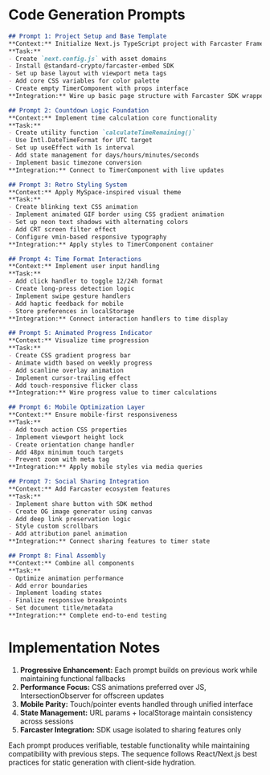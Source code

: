 # Code Generation Prompts

```markdown
## Prompt 1: Project Setup and Base Template
**Context:** Initialize Next.js TypeScript project with Farcaster Frame v2 requirements
**Task:** 
- Create `next.config.js` with asset domains
- Install @standard-crypto/farcaster-embed SDK
- Set up base layout with viewport meta tags
- Add core CSS variables for color palette
- Create empty TimerComponent with props interface
**Integration:** Wire up basic page structure with Farcaster SDK wrapper

## Prompt 2: Countdown Logic Foundation
**Context:** Implement time calculation core functionality
**Task:**
- Create utility function `calculateTimeRemaining()`
- Use Intl.DateTimeFormat for UTC target
- Set up useEffect with 1s interval
- Add state management for days/hours/minutes/seconds
- Implement basic timezone conversion
**Integration:** Connect to TimerComponent with live updates

## Prompt 3: Retro Styling System
**Context:** Apply MySpace-inspired visual theme
**Task:**
- Create blinking text CSS animation
- Implement animated GIF border using CSS gradient animation
- Set up neon text shadows with alternating colors
- Add CRT screen filter effect
- Configure vmin-based responsive typography
**Integration:** Apply styles to TimerComponent container

## Prompt 4: Time Format Interactions
**Context:** Implement user input handling
**Task:**
- Add click handler to toggle 12/24h format
- Create long-press detection logic
- Implement swipe gesture handlers
- Add haptic feedback for mobile
- Store preferences in localStorage
**Integration:** Connect interaction handlers to time display

## Prompt 5: Animated Progress Indicator 
**Context:** Visualize time progression
**Task:**
- Create CSS gradient progress bar
- Animate width based on weekly progress
- Add scanline overlay animation
- Implement cursor-trailing effect
- Add touch-responsive flicker class
**Integration:** Wire progress value to timer calculations

## Prompt 6: Mobile Optimization Layer
**Context:** Ensure mobile-first responsiveness
**Task:**
- Add touch action CSS properties
- Implement viewport height lock
- Create orientation change handler
- Add 48px minimum touch targets
- Prevent zoom with meta tag
**Integration:** Apply mobile styles via media queries

## Prompt 7: Social Sharing Integration
**Context:** Add Farcaster ecosystem features
**Task:**
- Implement share button with SDK method
- Create OG image generator using canvas
- Add deep link preservation logic
- Style custom scrollbars
- Add attribution panel animation
**Integration:** Connect sharing features to timer state

## Prompt 8: Final Assembly
**Context:** Combine all components
**Task:**
- Optimize animation performance
- Add error boundaries
- Implement loading states
- Finalize responsive breakpoints
- Set document title/metadata
**Integration:** Complete end-to-end testing
```

# Implementation Notes

1. **Progressive Enhancement:** Each prompt builds on previous work while maintaining functional fallbacks
2. **Performance Focus:** CSS animations preferred over JS, IntersectionObserver for offscreen updates
3. **Mobile Parity:** Touch/pointer events handled through unified interface
4. **State Management:** URL params + localStorage maintain consistency across sessions
5. **Farcaster Integration:** SDK usage isolated to sharing features only

Each prompt produces verifiable, testable functionality while maintaining compatibility with previous steps. The sequence follows React/Next.js best practices for static generation with client-side hydration.